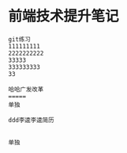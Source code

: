 #  前端技术提升笔记
````
git练习   
111111111
2222222222
33333
333333333
33

哈哈广发改革
=====
单独 

ddd李逵李逵简历


单独
````
 
